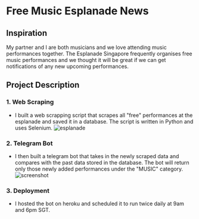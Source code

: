 # Free Music Esplanade News
## Inspiration
My partner and I are both musicians and we love attending music performances together. The Esplanade Singapore frequently organises free music performances and we thought it will be great if we can get notifications of any new upcoming performances. 

## Project Description
### 1. Web Scraping
- I built a web scrapping script that scrapes all "free" performances at the esplanade and saved it in a database. The script is written in Python and uses Selenium.
![esplanade](https://user-images.githubusercontent.com/53141849/173495043-57b38640-59f7-4413-83bd-c02b8bfa0dea.png)

### 2. Telegram Bot
- I then built a telegram bot that takes in the newly scraped data and compares with the past data stored in the database. The bot will return only those newly added performances under the "MUSIC" category.
![screenshot](https://user-images.githubusercontent.com/53141849/173495469-371306a9-5e49-4e02-bd89-0b483b2b404c.png)

### 3. Deployment
- I hosted the bot on heroku and scheduled it to run twice daily at 9am and 6pm SGT.

